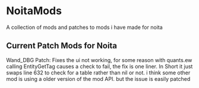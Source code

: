 # NoitaMods
A collection of mods and patches to mods i have made for noita



## Current Patch Mods for Noita
Wand_DBG Patch: Fixes the ui not working, for some reason with quants.ew calling EntityGetTag causes a check to fail, the fix is one liner.
In Short it just swaps line 632 to check for a table rather than nil or not. i think some other mod is using a older version of the mod API. but the issue is easily patched
